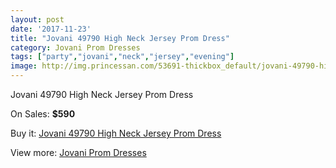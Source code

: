 ```yaml
---
layout: post
date: '2017-11-23'
title: "Jovani 49790 High Neck Jersey Prom Dress"
category: Jovani Prom Dresses
tags: ["party","jovani","neck","jersey","evening"]
image: http://img.princessan.com/53691-thickbox_default/jovani-49790-high-neck-jersey-prom-dress.jpg
---
```

Jovani 49790 High Neck Jersey Prom Dress

On Sales: **$590**
<a href="https://www.princessan.com/en/jovani-prom-dresses/24163-jovani-49790-high-neck-jersey-prom-dress.html"><amp-img layout="responsive" width="600" height="600" src="//img.princessan.com/53691-thickbox_default/jovani-49790-high-neck-jersey-prom-dress.jpg" alt="Jovani 49790 High Neck Jersey Prom Dress 0" /></a>
<a href="https://www.princessan.com/en/jovani-prom-dresses/24163-jovani-49790-high-neck-jersey-prom-dress.html"><amp-img layout="responsive" width="600" height="600" src="//img.princessan.com/53692-thickbox_default/jovani-49790-high-neck-jersey-prom-dress.jpg" alt="Jovani 49790 High Neck Jersey Prom Dress 1" /></a>

Buy it: [Jovani 49790 High Neck Jersey Prom Dress](https://www.princessan.com/en/jovani-prom-dresses/24163-jovani-49790-high-neck-jersey-prom-dress.html "Jovani 49790 High Neck Jersey Prom Dress")

View more: [Jovani Prom Dresses](https://www.princessan.com/en/207-jovani-prom-dresses "Jovani Prom Dresses")